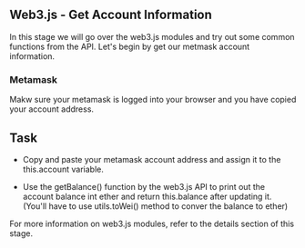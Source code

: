 ## Web3.js - Get Account Information

In this stage we will go over the web3.js modules and try out some common functions from the API. Let's begin by get our metmask account information. 


### Metamask

Makw sure your metamask is logged into your browser and you have copied your account address.

## Task

- Copy and paste your metamask account address and assign it to the this.account variable.

- Use the getBalance() function by the web3.js API to print out the account balance int ether and return this.balance after updating it. (You'll have to use utils.toWei() method to conver the balance to ether)

For more information on web3.js modules, refer to the details section of this stage.

